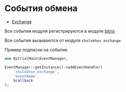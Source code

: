 # События обмена
- [Exchange](https://github.com/sholokhov-daniil/bitrix-exchange/blob/master/src/docs/02-events-afterexchange.md)

Все события модуля регистрируются в модуле [bitrix](https://dev.1c-bitrix.ru/api_d7/bitrix/main/EventManager/index.php)

Все события вызываются от модуля `sholokhov.exchange`

Пример подписки на событие

````php
use Bitrix\Main\EventManager;

EventManager::getInstance()->addEventHandler(
    'sholokhov.exchange',
    'eventName',
    $callback
);
````